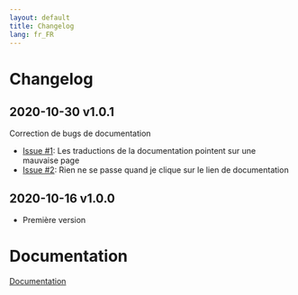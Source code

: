 ```yaml
---
layout: default
title: Changelog
lang: fr_FR
---
```


# Changelog

## 2020-10-30 v1.0.1
Correction de bugs de documentation
* [Issue #1](https://github.com/benoit5672/plugin-magictrigger/issues/1): Les traductions de la documentation pointent sur une mauvaise page 
* [Issue #2](https://github.com/benoit5672/plugin-magictrigger/issues/2): Rien ne se passe quand je clique sur le lien de documentation 

## 2020-10-16 v1.0.0

- Première version

# Documentation

[Documentation]({{site.baseurl}}/)
